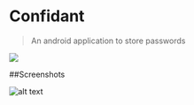 # Confidant

>An android application to store passwords

[![](https://img.shields.io/badge/author-@sahanshah\%2Dkblue.svg?style=flat)](https://google.com)

##Screenshots

![alt text](https://github.com/sahanshah-k/confidant/blob/master/Files/screenshot\%20(1).jpeg)
